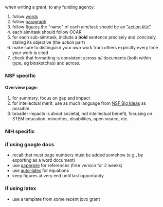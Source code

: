 when writing a grant, to any funding agency:

1. follow [words](words.md)
1. follow [paragraph](paragraphs.md)
1. follow [figures](figures.md)
the "name" of each aim/task should be an ["action title"](http://www.quickslide-powerpoint.com/en/blog/action-titles-providing-orientation-well-thought-out-slide-titles)
1. each aim/task should follow OCAR
1. for each sub-aim/task, include a **bold** sentence precisely and concisely stating its objective (the *action* part)
2. make sure to distinguish your own work from others explicitly every time your work is cited
3. check that formatting is consistent across *all* documents (both within type, eg biosketches) and across.

### NSF specific

#### Overview page:

1. for summary, focus on gap and impact
2. for intellectual merit, use as much language from [NSF Big Ideas](http://www.sciencemag.org/sites/default/files/documents/Big%20Ideas%20compiled.pdf) as possible
3. broader impacts is about societal, not intellectual benefit, focusing on STEM education, minorities, disabilities, open source, etc.



### NIH specific


### if using google docs

- recall that must page numbers must be added somehow (e.g., by exporting as a word document)
- use [paperpile](https://paperpile.com/) for references (free version for 2 weeks)
- use [auto-latex](https://chrome.google.com/webstore/detail/auto-latex-equations/iaainhiejkciadlhlodaajgbffkebdog?hl=en-US) for equations
- keep figures at very end until last opportunity

### if using latex

- use a template from some recent jovo grant
